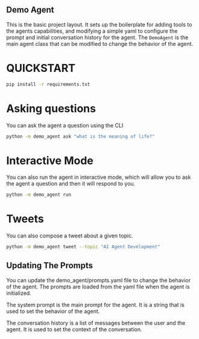 ## Demo Agent

This is the basic project layout.  It sets up the boilerplate for adding tools to the agents capabilities, and modifying a simple yaml to configure the prompt and initial conversation history for the agent.  The `DemoAgent` is the main agent class that can be modified to change the behavior of the agent.

# QUICKSTART

```bash
pip install -r requirements.txt
```

# Asking questions

You can ask the agent a question using the CLI

```bash
python -m demo_agent ask "what is the meaning of life?"
```


# Interactive Mode

You can also run the agent in interactive mode, which will allow you to ask the agent a question and then it will respond to you.

```bash
python -m demo_agent run
```

# Tweets

You can also compose a tweet about a given topic.

```bash
python -m demo_agent tweet --topic "AI Agent Development"
```


## Updating The Prompts

You can update the demo_agent/prompts.yaml file to change the behavior of the agent.  The prompts are loaded from the yaml file when the agent is initialized.

The system prompt is the main prompt for the agent.  It is a string that is used to set the behavior of the agent.

The conversation history is a list of messages between the user and the agent.  It is used to set the context of the conversation.
